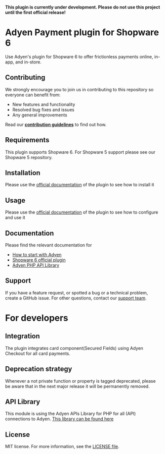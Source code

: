 **This plugin is currently under development. 
Please do not use this project until the first official release!**

# Adyen Payment plugin for Shopware 6
Use Adyen's plugin for Shopware 6 to offer frictionless payments online, in-app, and in-store.

## Contributing
We strongly encourage you to join us in contributing to this repository so everyone can benefit from:
* New features and functionality
* Resolved bug fixes and issues
* Any general improvements

Read our [**contribution guidelines**](CONTRIBUTING.md) to find out how.

## Requirements
This plugin supports Shopware 6. For Shopware 5 support please see our Shopware 5 repository.

## Installation
Please use the [official documentation]() of the plugin to see how to install it

## Usage
Please use the [official documentation]() of the plugin to see how to configure and use it

## Documentation
Please find the relevant documentation for
 - [How to start with Adyen]()
 - [Shopware 6 official plugin]()
 - [Adyen PHP API Library](https://docs.adyen.com/development-resources/libraries#php)

## Support
If you have a feature request, or spotted a bug or a technical problem, create a GitHub issue. For other questions, 
contact our [support team](https://support.adyen.com/hc/en-us/requests/new?ticket_form_id=360000705420).

# For developers

## Integration
The plugin integrates card component(Secured Fields) using Adyen Checkout for all card payments.

## Deprecation strategy
Whenever a not private function or property is tagged deprecated, please be aware that in the next major release it will
 be permanently removed.

## API Library
This module is using the Adyen APIs Library for PHP for all (API) connections to Adyen.
<a href="https://github.com/Adyen/adyen-php-api-library" target="_blank">This library can be found here</a>

## License
MIT license. For more information, see the [LICENSE file](LICENSE).
